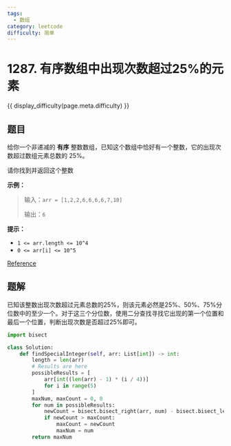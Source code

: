 ```yaml
---
tags:
  - 数组
category: leetcode
difficulty: 简单
---
```


# 1287. 有序数组中出现次数超过25%的元素

{{ display_difficulty(page.meta.difficulty) }}

## 题目

给你一个非递减的 **有序** 整数数组，已知这个数组中恰好有一个整数，它的出现次数超过数组元素总数的 25%。

请你找到并返回这个整数

**示例：**

> 输入：`arr = [1,2,2,6,6,6,6,7,10]`
>
> 输出：`6`

**提示：**

* `1 <= arr.length <= 10^4`
* `0 <= arr[i] <= 10^5`

[Reference](https://leetcode.cn/problems/element-appearing-more-than-25-in-sorted-array)

## 题解

已知该整数出现次数超过元素总数的25%，则该元素必然是25%、50%、75%分位数中的至少一个。对于这三个分位数，使用二分查找寻找它出现的第一个位置和最后一个位置，判断出现次数是否超过25%即可。

```python
import bisect

class Solution:
    def findSpecialInteger(self, arr: List[int]) -> int:
        length = len(arr)
        # Results are here
        possibleResults = [
            arr[int((len(arr) - 1) * (i / 4))]
            for i in range(5)
        ]
        maxNum, maxCount = 0, 0
        for num in possibleResults:
            newCount = bisect.bisect_right(arr, num) - bisect.bisect_left(arr, num)
            if newCount > maxCount:
                maxCount = newCount
                maxNum = num
        return maxNum

```
